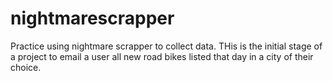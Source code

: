 # nightmarescrapper
Practice using nightmare scrapper to collect data.
THis is the initial stage of a project to email a user all new road bikes listed that day in a city of their choice. 
